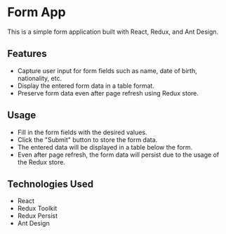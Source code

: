 # Form App

This is a simple form application built with React, Redux, and Ant Design.

## Features

- Capture user input for form fields such as name, date of birth, nationality, etc.
- Display the entered form data in a table format.
- Preserve form data even after page refresh using Redux store.

## Usage

- Fill in the form fields with the desired values.
- Click the "Submit" button to store the form data.
- The entered data will be displayed in a table below the form.
- Even after page refresh, the form data will persist due to the usage of the Redux store.

## Technologies Used

- React
- Redux Toolkit
- Redux Persist
- Ant Design
